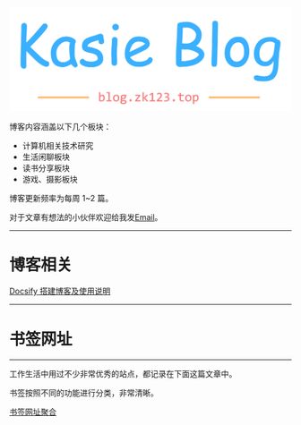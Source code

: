 <p align="center">
    <a href="https://blog.zk123.top/" target="_blank">
        <img src="./static/img/kblog.png" width=""/>
    </a>
</p>

博客内容涵盖以下几个板块：
- 计算机相关技术研究
- 生活闲聊板块
- 读书分享板块
- 游戏、摄影板块

博客更新频率为每周 1~2 篇。

对于文章有想法的小伙伴欢迎给我发[Email](mailto:kasie_bot@163.com)。

---
# **博客相关**
[Docsify 搭建博客及使用说明](/article/tec/docsify.md)

---
# **书签网址**
---
工作生活中用过不少非常优秀的站点，都记录在下面这篇文章中。

书签按照不同的功能进行分类，非常清晰。

[书签网址聚合](/article/collect/klink.md)
